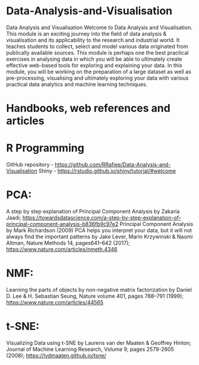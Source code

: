 # Data-Analysis-and-Visualisation
Data Analysis and Visualisation
Welcome to Data Analysis and Visualisation. This module is an exciting journey into the field of data analysis & visualisation and its applicability to the research and industrial world. It teaches students to collect, select and model various data originated from publically available sources.
This module is perhaps one the best practical exercises in analysing data in which you will be able to ultimately create effective web-based tools for exploring and explaining your data. In this module, you will be working on the preparation of a large dataset as well as pre-processing, visualising and ultimately exploring your data with various practical data analytics and machine learning techniques.  

# Handbooks, web references and articles
 
# R Programming
GitHub repository - https://github.com/RRafiee/Data-Analysis-and-Visualisation 
Shiny - https://rstudio.github.io/shiny/tutorial/#welcome 
# PCA:
A step by step explanation of Principal Component Analysis by Zakaria Jaadi; https://towardsdatascience.com/a-step-by-step-explanation-of-principal-component-analysis-b836fb9c97e2 
Principal Component Analysis by Mark Richardson (2009)
PCA helps you interpret your data, but it will not always find the important patterns by Jake Lever, Marin Krzywinski & Naomi Altman, Nature Methods 14, pages641–642 (2017); https://www.nature.com/articles/nmeth.4346 
# NMF:
Learning the parts of objects by non-negative matrix factorization by Daniel D. Lee & H. Sebastian Seung, Nature volume 401, pages 788–791 (1999); https://www.nature.com/articles/44565 
# t-SNE:
Visualizing Data using t-SNE by Laurens van der Maaten & Geoffrey Hinton; Journal of Machine Learning Research, Volume 9, pages 2579-2605 (2008); https://lvdmaaten.github.io/tsne/ 


